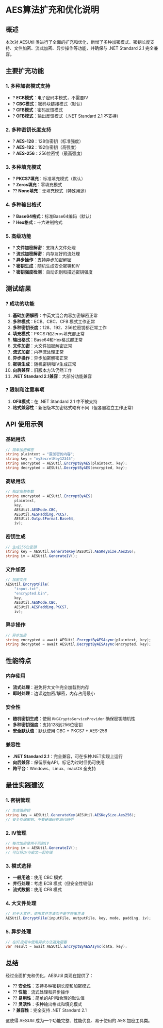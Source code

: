 # AES算法扩充和优化说明

## 概述
本次对 AESUtil 类进行了全面的扩充和优化，新增了多种加密模式、密钥长度支持、文件加密、流式加密、异步操作等功能，并确保与 .NET Standard 2.1 完全兼容。

## 主要扩充功能

### 1. 多种加密模式支持
- ? **ECB模式**：电子密码本模式，不需要IV
- ? **CBC模式**：密码块链接模式（默认）
- ? **CFB模式**：密码反馈模式
- ? **OFB模式**：输出反馈模式（.NET Standard 2.1 不支持）

### 2. 多种密钥长度支持
- ? **AES-128**：128位密钥（标准强度）
- ? **AES-192**：192位密钥（高强度）
- ? **AES-256**：256位密钥（最高强度）

### 3. 多种填充模式
- ? **PKCS7填充**：标准填充模式（默认）
- ? **Zeros填充**：零填充模式
- ?? **None填充**：无填充模式（特殊用途）

### 4. 多种输出格式
- ? **Base64格式**：标准Base64编码（默认）
- ? **Hex格式**：十六进制格式

### 5. 高级功能
- ? **文件加密解密**：支持大文件处理
- ? **流式加密解密**：内存友好的流处理
- ? **异步操作**：支持异步加密解密
- ? **密钥生成**：随机生成安全密钥和IV
- ? **密钥强度检测**：自动识别和描述密钥强度

## 测试结果

### ? 成功的功能
1. **基础加密解密**：中英文混合内容加密解密正常
2. **多种模式**：ECB、CBC、CFB 模式工作正常
3. **多种密钥长度**：128、192、256位密钥都正常工作
4. **填充模式**：PKCS7和Zeros填充都正常
5. **输出格式**：Base64和Hex格式都正常
6. **文件加密**：大文件加密解密正常
7. **流式加密**：内存流处理正常
8. **异步操作**：异步加密解密正常
9. **密钥生成**：随机密钥和IV生成正常
10. **向后兼容**：旧版本方法仍然工作
11. **.NET Standard 2.1兼容**：大部分功能兼容

### ? 限制和注意事项
1. **OFB模式**：在 .NET Standard 2.1 中不被支持
2. **格式兼容性**：新旧版本加密格式略有不同（但各自独立工作正常）

## API 使用示例

### 基础用法
```csharp
// 简单加密解密
string plaintext = "要加密的内容";
string key = "mySecretKey12345";
string encrypted = AESUtil.EncryptByAES(plaintext, key);
string decrypted = AESUtil.DecryptByAES(encrypted, key);
```

### 高级用法
```csharp
// 指定完整参数
string encrypted = AESUtil.EncryptByAES(
    plaintext, 
    key, 
    AESUtil.AESMode.CBC, 
    AESUtil.AESPadding.PKCS7, 
    AESUtil.OutputFormat.Base64, 
    iv);
```

### 密钥生成
```csharp
// 生成256位密钥
string key = AESUtil.GenerateKey(AESUtil.AESKeySize.Aes256);
string iv = AESUtil.GenerateIV();
```

### 文件加密
```csharp
// 加密文件
AESUtil.EncryptFile(
    "input.txt", 
    "encrypted.bin", 
    key, 
    AESUtil.AESMode.CBC, 
    AESUtil.AESPadding.PKCS7, 
    iv);
```

### 异步操作
```csharp
// 异步加密
string encrypted = await AESUtil.EncryptByAESAsync(plaintext, key);
string decrypted = await AESUtil.DecryptByAESAsync(encrypted, key);
```

## 性能特点

### 内存使用
- **流式处理**：避免将大文件完全加载到内存
- **即时处理**：边读边加密/解密，内存占用最小

### 安全性
- **随机密钥生成**：使用 `RNGCryptoServiceProvider` 确保密钥随机性
- **多种密钥强度**：支持128到256位密钥
- **安全默认值**：默认使用 CBC + PKCS7 + AES-256

### 兼容性
- **.NET Standard 2.1**：完全兼容，可在多种.NET实现上运行
- **向后兼容**：保留原有API，标记为过时但仍可使用
- **跨平台**：Windows、Linux、macOS 全支持

## 最佳实践建议

### 1. 密钥管理
```csharp
// 生成强密钥
string key = AESUtil.GenerateKey(AESUtil.AESKeySize.Aes256);
// 安全存储密钥，不要硬编码在源代码中
```

### 2. IV管理
```csharp
// 每次加密使用不同的IV
string iv = AESUtil.GenerateIV();
// 可以将IV与密文一起存储
```

### 3. 模式选择
- **一般用途**：使用 CBC 模式
- **并行处理**：考虑 ECB 模式（但安全性较低）
- **流式数据**：使用 CFB 模式

### 4. 大文件处理
```csharp
// 对于大文件，使用文件方法而不是字符串方法
AESUtil.EncryptFile(inputFile, outputFile, key, mode, padding, iv);
```

### 5. 异步处理
```csharp
// 在UI应用中使用异步方法避免阻塞
var result = await AESUtil.EncryptByAESAsync(data, key);
```

## 总结
经过全面扩充和优化，AESUtil 类现在提供了：
- ?? **安全性**：支持多种密钥长度和加密模式
- ?? **性能**：流式处理和异步操作
- ?? **易用性**：简单的API和合理的默认值
- ?? **灵活性**：多种输出格式和填充模式
- ? **兼容性**：完全支持 .NET Standard 2.1

这使得 AESUtil 成为一个功能完整、性能优良、易于使用的 AES 加密工具类。